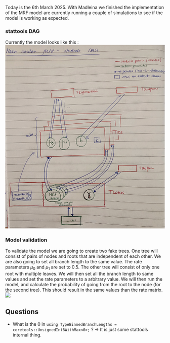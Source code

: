 
Today is the 6th March 2025. With Madleina we finished the implementation of the MRF model are currently running a couple of simulations to see if the model is working as expected.

### stattools DAG
Currently the model looks like this : 
![](./assets/images/20250303_142539.jpg)

### Model validation
To validate the model we are going to create two fake trees. One tree will consist of pairs of nodes and roots that are independent of each other. We are also going to set all branch length to the same value. The rate parameters $\mu_0$ and $\mu_1$ are set to $0.5$. The other tree will consist of only one root with multiple leaves. We will then set all the branch length to same values and set the rate parameters to a arbitrary value. We will then run the model, and calculate the probability of going from the root to the node (for the second tree). This should result in the same values than the rate matrix.
![](./assets/images/20250306_154257.jpg)



## Questions
- What is the 0 in `using TypeBinnedBranchLengths = coretools::UnsignedInt8WithMax<0>;` ? -> It is just some stattools internal thing. 
